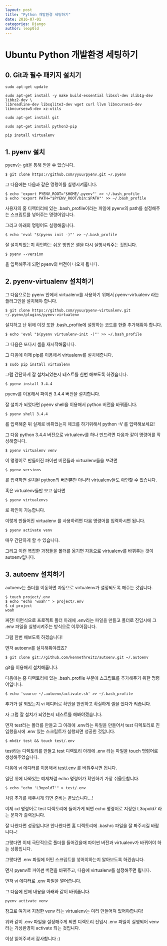 ```yaml
---
layout: post
title: "Python 개발환경 세팅하기"
date: 2016-07-01
categories: Django
author: leop0ld
---
```


# Ubuntu Python 개발환경 세팅하기

## 0. Git과 필수 패키지 설치기

```shell
sudo apt-get update
```
```shell
sudo apt-get install -y make build-essential libssl-dev zlib1g-dev libbz2-dev \
libreadline-dev libsqlite3-dev wget curl llvm libncurses5-dev libncursesw5-dev xz-utils
```
```shell
sudo apt-get install git
```
```shell
sudo apt-get install python3-pip
```
```shell
pip install virtualenv
```

## 1. pyenv 설치

pyenv는 git을 통해 받을 수 있습니다.

```shell
$ git clone https://github.com/yyuu/pyenv.git ~/.pyenv
```

그 다음에는 다음과 같은 명령어를 실행시켜줍니다.

```shell
$ echo 'export PYENV_ROOT="$HOME/.pyenv"' >> ~/.bash_profile
$ echo 'export PATH="$PYENV_ROOT/bin:$PATH"' >> ~/.bash_profile
```

사용자의 홈 디렉터리에 있는 .bash_profile이라는 파일에 pyenv의 path를 설정해주는 스크립트를 넣어주는 명령어입니다.

그리고 아래의 명령어도 실행해줍니다.

```shell
$ echo 'eval "$(pyenv init -)"' >> ~/.bash_profile
```

잘 설치되었는지 확인하는 쉬운 방법은 셸을 다시 실행시켜주는 것입니다.

```shell
$ pyenv --version
```

을 입력해주게 되면 pyenv의 버전이 나오게 됩니다.


## 2. pyenv-virtualenv 설치하기

그 다음으로는 pyenv 안에서 virtualenv를 사용하기 위해서 pyenv-virtualenv 라는 플러그인을 설치해야 합니다.

```shell
$ git clone https://github.com/yyuu/pyenv-virtualenv.git ~/.pyenv/plugins/pyenv-virtualenv
```

설치하고 난 뒤에 이것 또한 .bash_profile에 설정하는 코드를 한줄 추가해줘야 합니다.

```shell
$ echo 'eval "$(pyenv virtualenv-init -)"' >> ~/.bash_profile
```

그 다음은 또다시 셸을 재시작해줍니다.

그 다음에 이제 pip를 이용해서 virtualenv를 설치해줍니다.

```shell
$ sudo pip install virtualenv
```

그럼 간단하게 잘 설치되었는지 테스트를 한번 해보도록 하겠습니다.

```shell
$ pyenv install 3.4.4
```

pyenv를 이용해서 파이썬 3.4.4 버전을 설치합니다.

잘 설치가 되었다면 pyenv shell을 이용해서 python 버전을 바꿔줍니다.

```shell
$ pyenv shell 3.4.4
```

를 입력해준 뒤 실제로 바뀌었는지 체크를 하기위해서 python -V 를 입력해보세요!

그 다음 python 3.4.4 버전으로 virtualenv를 하나 만드려면 다음과 같이 명령어를 작성해줍니다.

```shell
$ pyenv virtualenv venv
```

이 명령어로 만들어진 파이썬 버전들과 virtualenv들을 보려면

```shell
$ pyenv versions
```

를 입력하면 설치된 python의 버전뿐만 아니라 virtualenv들도 확인할 수 있습니다.

혹은 virtualenv들만 보고 싶다면

```shell
$ pyenv virtualenvs
```

로 확인이 가능합니다.

이렇게 만들어진 virtualenv 를 사용하려면 다음 명령어를 입력하시면 됩니다.

```shell
$ pyenv activate venv
```

매우 간단하게 할 수 있습니다.

그리고 이런 복잡한 과정들을 폴더를 옮기면 자동으로 virtualenv를 바꿔주는 것이 autoenv입니다.


## 3. autoenv 설치하기

autoenv는 폴더를 이동하면 자동으로 virtualenv가 설정되도록 해주는 것입니다.

```shell
$ touch project/.env
$ echo "echo 'woah'" > project/.env
$ cd project
woah
```

짜잔! 이런식으로 프로젝트 폴더 아래에 .env라는 파일을 만들고 폴더로 진입시에 그 .env 파일을 실행시켜주는 방식으로 이루어집니다.

그럼 한번 해보도록 하겠습니다!

먼저 autoenv를 설치해줘야겠죠?

```shell
$ git clone git://github.com/kennethreitz/autoenv.git ~/.autoenv
```

git을 이용해서 설치해줍니다.

다음에는 홈 디렉토리에 있는 .bash_profile 부분에 스크립트를 추가해주기 위한 명령어입니다.

```shell
$ echo 'source ~/.autoenv/activate.sh' >> ~/.bash_profile
```

추가가 잘 되었는지 vi 에디터로 확인을 한번하고 확실하게 셸을 껐다가 켜줍니다.

자 그럼 잘 설치가 되었는지 테스트를 해봐야겠습니다.

먼저 test라는 폴더를 만들고 그 아래에 .env라는 파일을 만들어서 test 디렉토리로 진입했을시에 .env 있는 스크립트가 실행되면 성공한 것입니다.

```shell
$ mkdir test && touch test/.env
```

test라는 디렉토리를 만들고 test 디렉토리 아래에 .env 라는 파일을 touch 명령어로 생성해주었습니다.

다음에 vi 에디터를 이용해서 test/.env 를 바꿔주시면 됩니다.

일단 위에 나와있는 예제처럼 echo 명령어가 확인하기 가장 쉬울듯합니다.

```shell
$ echo "echo 'L3opold7'" > test/.env
```

처럼 추가를 해주시게 되면 준비는 끝났습니다...!

이제 cd 명령어로 test 디렉토리에 들어가게 되면 echo 명령어로 지정한 L3opold7 라는 문자가 출력됩니다.

잘 나왔다면 성공입니다! 안나왔다면 홈 디렉토리에 .bashrc 파일을 잘 봐주시길 바랍니다~!

그렇다면 이제 극단적으로 폴더를 들어갔을때 파이썬 버전과 virtualenv가 바뀌어야 하는 상황입니다.

그렇다면 .env 파일에 어떤 스크립트를 넣어야하는지 알아보도록 하겠습니다.

먼저 pyenv로 파이썬 버전을 바꿔주고, 다음에 virtualenv를 설정해주면 됩니다.

먼저 vi 에디터로 .env 파일을 열어줍니다.

그 다음에 안에 내용을 아래와 같이 바꿔줍니다.

```shell
pyenv activate venv
```

참고로 여기서 지정한 venv 라는 virtualenv는 미리 만들어져 있어야합니다!

위와 같이 .env 파일을 설정해주게 되면 디렉토리 진입시 .env 파일이 실행되어 venv 라는 가상환경이 activate 되는 것입니다.

이상 읽어주셔서 감사합니다 :)
